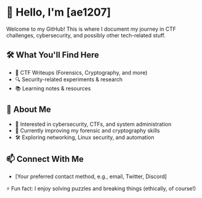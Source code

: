 # 👋 Hello, I'm [ae1207]  

Welcome to my GitHub! This is where I document my journey in CTF challenges, cybersecurity, and possibly other tech-related stuff.  

## 🛠️ What You'll Find Here  
- 🏴 CTF Writeups (Forensics, Cryptography, and more)  
- 🔍 Security-related experiments & research  
- 📚 Learning notes & resources  

## 🚀 About Me  
- 👀 Interested in cybersecurity, CTFs, and system administration  
- 🌱 Currently improving my forensic and cryptography skills  
- 🛠️ Exploring networking, Linux security, and automation  

## 📫 Connect With Me  
- [Your preferred contact method, e.g., email, Twitter, Discord]  

⚡ Fun fact: I enjoy solving puzzles and breaking things (ethically, of course!)  
